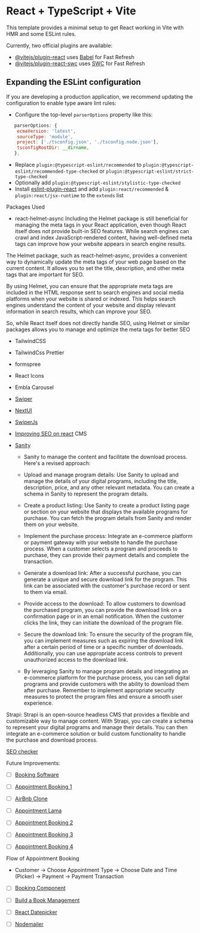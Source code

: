 # React + TypeScript + Vite

This template provides a minimal setup to get React working in Vite with HMR and some ESLint rules.

Currently, two official plugins are available:

- [@vitejs/plugin-react](https://github.com/vitejs/vite-plugin-react/blob/main/packages/plugin-react/README.md) uses [Babel](https://babeljs.io/) for Fast Refresh
- [@vitejs/plugin-react-swc](https://github.com/vitejs/vite-plugin-react-swc) uses [SWC](https://swc.rs/) for Fast Refresh

## Expanding the ESLint configuration

If you are developing a production application, we recommend updating the configuration to enable type aware lint rules:

- Configure the top-level `parserOptions` property like this:

```js
   parserOptions: {
    ecmaVersion: 'latest',
    sourceType: 'module',
    project: ['./tsconfig.json', './tsconfig.node.json'],
    tsconfigRootDir: __dirname,
   },
```

- Replace `plugin:@typescript-eslint/recommended` to `plugin:@typescript-eslint/recommended-type-checked` or `plugin:@typescript-eslint/strict-type-checked`
- Optionally add `plugin:@typescript-eslint/stylistic-type-checked`
- Install [eslint-plugin-react](https://github.com/jsx-eslint/eslint-plugin-react) and add `plugin:react/recommended` & `plugin:react/jsx-runtime` to the `extends` list

Packages Used

- react-helmet-async
  Including the Helmet package is still beneficial for managing the meta tags in your React application, even though React itself does not provide built-in SEO features. While search engines can crawl and index JavaScript-rendered content, having well-defined meta tags can improve how your website appears in search engine results.

The Helmet package, such as react-helmet-async, provides a convenient way to dynamically update the meta tags of your web page based on the current content. It allows you to set the title, description, and other meta tags that are important for SEO.

By using Helmet, you can ensure that the appropriate meta tags are included in the HTML response sent to search engines and social media platforms when your website is shared or indexed. This helps search engines understand the content of your website and display relevant information in search results, which can improve your SEO.

So, while React itself does not directly handle SEO, using Helmet or similar packages allows you to manage and optimize the meta tags for better SEO

- TailwindCSS
- TailwindCss Prettier
- formspree
- React Icons
- Embla Carousel
- [Swiper](https://swiperjs.com/react)
- [NextUI](https://nextui.org/)
- [SwiperJs](https://swiperjs.com/)
- [Improving SEO on react](https://www.youtube.com/watch?v=wWeG8rWkMsM)
  CMS
- [Sanity](https://www.sanity.io/)

  - Sanity to manage the content and facilitate the download process. Here's a revised approach:

  - Upload and manage program details: Use Sanity to upload and manage the details of your digital programs, including the title, description, price, and any other relevant metadata. You can create a schema in Sanity to represent the program details.

  - Create a product listing: Use Sanity to create a product listing page or section on your website that displays the available programs for purchase. You can fetch the program details from Sanity and render them on your website.

  - Implement the purchase process: Integrate an e-commerce platform or payment gateway with your website to handle the purchase process. When a customer selects a program and proceeds to purchase, they can provide their payment details and complete the transaction.

  - Generate a download link: After a successful purchase, you can generate a unique and secure download link for the program. This link can be associated with the customer's purchase record or sent to them via email.

  - Provide access to the download: To allow customers to download the purchased program, you can provide the download link on a confirmation page or in an email notification. When the customer clicks the link, they can initiate the download of the program file.

  - Secure the download link: To ensure the security of the program file, you can implement measures such as expiring the download link after a certain period of time or a specific number of downloads. Additionally, you can use appropriate access controls to prevent unauthorized access to the download link.

  - By leveraging Sanity to manage program details and integrating an e-commerce platform for the purchase process, you can sell digital programs and provide customers with the ability to download them after purchase. Remember to implement appropriate security measures to protect the program files and ensure a smooth user experience.

Strapi: Strapi is an open-source headless CMS that provides a flexible and customizable way to manage content. With Strapi, you can create a schema to represent your digital programs and manage their details. You can then integrate an e-commerce solution or build custom functionality to handle the purchase and download process.

[SEO checker](https://www.ionos.com/website-checker-result#menu-PRESENTATION)

Future Improvements:

- [ ] [Booking Software](https://www.youtube.com/watch?v=ecjaXnL2CUs&list=PLdoAUl4PfSFs_9yDIf-HODc6nPteNCww9)
- [ ] [Appointment Booking 1](https://www.youtube.com/watch?v=K4_J3ShsUOY)
- [ ] [AirBnb Clone](https://www.youtube.com/watch?v=MpQbwtSiZ7E)
- [ ] [Appointment Lama](https://www.youtube.com/watch?v=k3Vfj-e1Ma4)

- [ ] [Appointment Booking 2](https://www.youtube.com/watch?v=ecjaXnL2CUs&t=15s)
- [ ] [Appointment Booking 3](https://www.youtube.com/watch?v=7giZGFDGnkc&list=PLN2P7MMjXK23NfM7qEYZlUnpSzQ8NIYVY)
- [ ] [Appointment Booking 4](https://www.youtube.com/watch?v=oY24fxdTKi8&list=PLuHGmgpyHfRw0wBGN8knxsJsMi74r34zw)

Flow of Appointment Booking

- Customer -> Choose Appointment Type -> Choose Date and Time (Picker) -> Payment -> Payment Transaction

- [ ] [Booking Component](https://www.youtube.com/watch?v=ny9T62gqrWg)

- [ ] [Build a Book Management](https://www.freecodecamp.org/news/react-crud-app-how-to-create-a-book-management-app-from-scratch/)

- [ ] [React Datepicker](https://www.npmjs.com/package/react-datepicker)

- [ ] [Nodemailer](https://www.npmjs.com/package/nodemailer)
